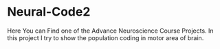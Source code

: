 # Neural-Code2
Here You can Find one of the Advance Neuroscience Course Projects. In this project I try to show the population coding in motor area of brain.
